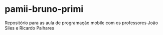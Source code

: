 # pamii-bruno-primi
Repositório para as aula de programação mobile com os professores João Siles e Ricardo Palhares
